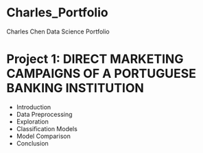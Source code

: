 # Charles_Portfolio
Charles Chen Data Science Portfolio

# Project 1: DIRECT MARKETING CAMPAIGNS OF A PORTUGUESE BANKING INSTITUTION
* Introduction
* Data Preprocessing
* Exploration
* Classification Models
* Model Comparison
* Conclusion

